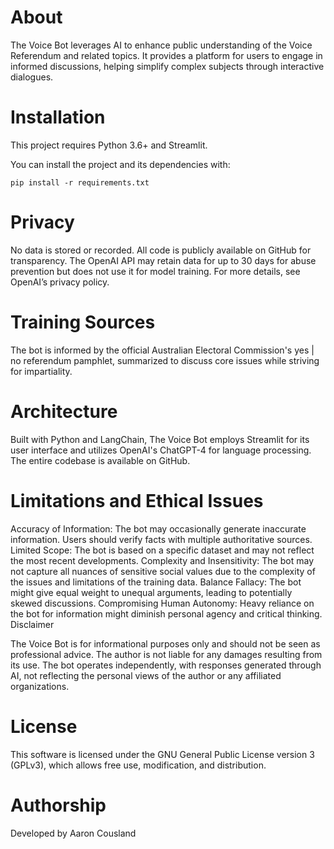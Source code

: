 # About

The Voice Bot leverages AI to enhance public understanding of the Voice Referendum and related topics. It provides a platform for users to engage in informed discussions, helping simplify complex subjects through interactive dialogues.

# Installation

This project requires Python 3.6+ and Streamlit.

You can install the project and its dependencies with:

```
pip install -r requirements.txt
```

# Privacy

No data is stored or recorded. All code is publicly available on GitHub for transparency. The OpenAI API may retain data for up to 30 days for abuse prevention but does not use it for model training. For more details, see OpenAI’s privacy policy.

# Training Sources

The bot is informed by the official Australian Electoral Commission's yes | no referendum pamphlet, summarized to discuss core issues while striving for impartiality.

# Architecture

Built with Python and LangChain, The Voice Bot employs Streamlit for its user interface and utilizes OpenAI's ChatGPT-4 for language processing. The entire codebase is available on GitHub.

# Limitations and Ethical Issues
 
Accuracy of Information: The bot may occasionally generate inaccurate information. Users should verify facts with multiple authoritative sources.
Limited Scope: The bot is based on a specific dataset and may not reflect the most recent developments.
Complexity and Insensitivity: The bot may not capture all nuances of sensitive social values due to the complexity of the issues and limitations of the training data.
Balance Fallacy: The bot might give equal weight to unequal arguments, leading to potentially skewed discussions.
Compromising Human Autonomy: Heavy reliance on the bot for information might diminish personal agency and critical thinking.
Disclaimer

The Voice Bot is for informational purposes only and should not be seen as professional advice. The author is not liable for any damages resulting from its use. The bot operates independently, with responses generated through AI, not reflecting the personal views of the author or any affiliated organizations.

# License

This software is licensed under the GNU General Public License version 3 (GPLv3), which allows free use, modification, and distribution.

# Authorship

Developed by Aaron Cousland
